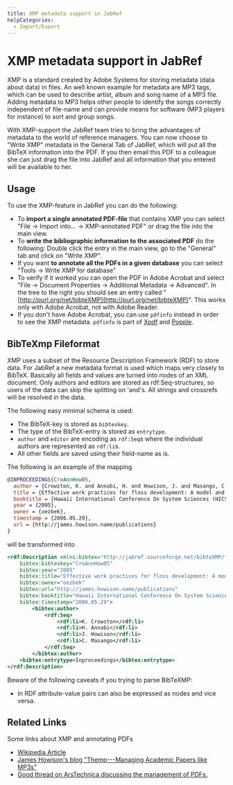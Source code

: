 ```yaml
---
title: XMP metadata support in JabRef
helpCategories:
  - Import/Export
---
```


# XMP metadata support in JabRef

XMP is a standard created by Adobe Systems for storing metadata \(data about data\) in files. An well known example for metadata are MP3 tags, which can be used to describe artist, album and song name of a MP3 file. Adding metadata to MP3 helps other people to identify the songs correctly independent of file-name and can provide means for software \(MP3 players for instance\) to sort and group songs.

With XMP-support the JabRef team tries to bring the advantages of metadata to the world of reference managers. You can now choose to "Write XMP" metadata in the General Tab of JabRef, which will put all the BibTeX information into the PDF. If you then email this PDF to a colleague she can just drag the file into JabRef and all information that you entered will be available to her.

## Usage

To use the XMP-feature in JabRef you can do the following:

* To **import a single annotated PDF-file** that contains XMP you can select "File → Import into... → XMP-annotated PDF" or drag the file into the main view.
* To **write the bibliographic information to the associated PDF** do the following: Double click the entry in the main view, go to the "General" tab and click on "Write XMP".
* If you want **to annotate all the PDFs in a given database** you can select "Tools → Write XMP for database"
* To verify if it worked you can open the PDF in Adobe Acrobat and select "File → Document Properties → Additional Metadata → Advanced". In the tree to the right you should see an entry called "[http://purl.org/net/bibteXMP](http://purl.org/net/bibteXMP)". This works only with Adobe Acrobat, not with Adobe Reader.
* If you don't have Adobe Acrobat, you can use `pdfinfo` instead in order to see the XMP metadata. `pdfinfo` is part of [Xpdf](http://www.foolabs.com/xpdf/) and [Popple](http://poppler.freedesktop.org).

## BibTeXmp Fileformat

XMP uses a subset of the Resource Description Framework \(RDF\) to store data. For JabRef a new metadata format is used which maps very closely to BibTeX. Basically all fields and values are turned into nodes of an XML document. Only authors and editors are stored as rdf:Seq-structures, so users of the data can skip the splitting on 'and's. All strings and crossrefs will be resolved in the data.

The following easy minimal schema is used:

* The BibTeX-key is stored as `bibtexkey`.
* The type of the BibTeX-entry is stored as `entrytype`.
* `author` and `editor` are encoding as `rdf:Seq`s where the individual authors are represented as `rdf:li`s.
* All other fields are saved using their field-name as is.

The following is an example of the mapping

```bibtex
@INPROCEEDINGS{CroAnnHow05,
  author = {Crowston, K. and Annabi, H. and Howison, J. and Masango, C.},
  title = {Effective work practices for floss development: A model and propositions},
  booktitle = {Hawaii International Conference On System Sciences (HICSS)},
  year = {2005},
  owner = {oezbek},
  timestamp = {2006.05.29},
  url = {http://james.howison.name/publications}
}
```

will be transformed into

```xml
<rdf:Description xmlns:bibtex="http://jabref.sourceforge.net/bibteXMP/"
    bibtex:bibtexkey="CroAnnHow05"
    bibtex:year="2005"
    bibtex:title="Effective work practices for floss development: A model and propositions"
    bibtex:owner="oezbek"
    bibtex:url="http://james.howison.name/publications"
    bibtex:booktitle="Hawaii International Conference On System Sciences (HICSS)"
    bibtex:timestamp="2006.05.29">
        <bibtex:author>
            <rdf:Seq>
                <rdf:li>K. Crowston</rdf:li>
                <rdf:li>H. Annabi</rdf:li>
                <rdf:li>J. Howison</rdf:li>
                <rdf:li>C. Masango</rdf:li>
            </rdf:Seq>
        </bibtex:author>
    <bibtex:entrytype>Inproceedings</bibtex:entrytype>
</rdf:Description>
```

Beware of the following caveats if you trying to parse BibTeXMP:

* In RDF attribute-value pairs can also be expressed as nodes and vice versa.

## Related Links

Some links about XMP and annotating PDFs

* [Wikipedia Article](https://en.wikipedia.org/wiki/Extensible_Metadata_Platform)
* [James Howison's blog "Themp---Managing Academic Papers like MP3s"](https://web.archive.org/web/20110424121251/http://freelancepropaganda.com/themp/)
* [Good thread on ArsTechnica discussing the management of PDFs.](http://arstechnica.com/civis/viewtopic.php?f=19&t=408429)
